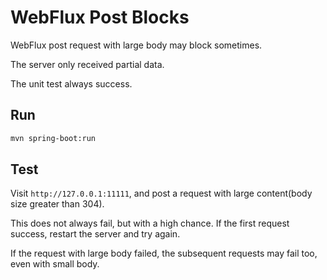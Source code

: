 # WebFlux Post Blocks

WebFlux post request with large body may block sometimes.

The server only received partial data.

The unit test always success.



## Run
```bash
mvn spring-boot:run
```

## Test
Visit `http://127.0.0.1:11111`, and post a request with large content(body size greater than 304).

This does not always fail, but with a high chance. If the first request success, restart the server and try again.

If the request with large body failed, the subsequent requests may fail too, even with small body.